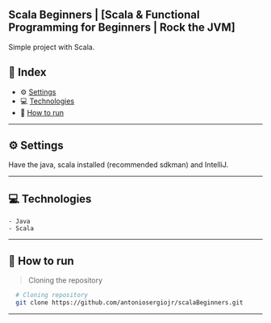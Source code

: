 ## Scala Beginners | [Scala & Functional Programming for Beginners | Rock the JVM]

Simple project with Scala.

## 📌 Index
- ⚙ [Settings](#-settings)
- 💻 [Technologies](#-technologies)
- 🚀 [How to run](#-how-to-run)
---

## ⚙ Settings
  Have the java, scala installed (recommended sdkman) and IntelliJ.

---

## 💻 Technologies
    - Java
    - Scala
---

## 🚀 How to run

  > Cloning the repository
  ```bash
    # Cloning repository
    git clone https://github.com/antoniosergiojr/scalaBeginners.git
  ```
---
